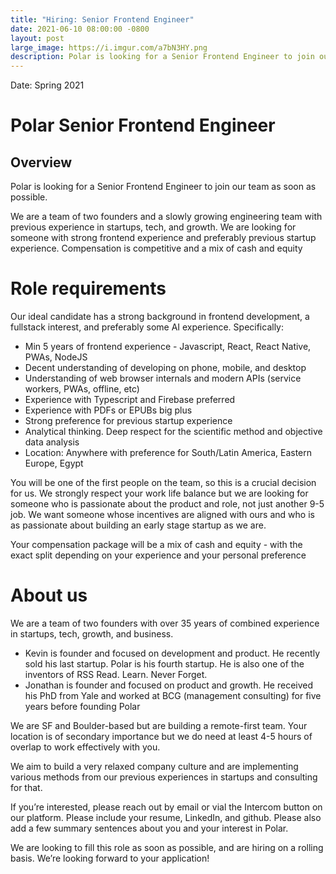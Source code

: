 ```yaml
---
title: "Hiring: Senior Frontend Engineer"
date: 2021-06-10 08:00:00 -0800
layout: post
large_image: https://i.imgur.com/a7bN3HY.png
description: Polar is looking for a Senior Frontend Engineer to join our team
---
```


Date: Spring 2021

# Polar Senior Frontend Engineer

## Overview

Polar is looking for a Senior Frontend Engineer to join our team as soon as possible.

We are a team of two founders and a slowly growing engineering team with
previous experience in startups, tech, and growth. We are looking for someone
with strong frontend experience and preferably previous startup experience.
Compensation is competitive and a mix of cash and equity

# Role requirements

Our ideal candidate has a strong background in frontend development, a fullstack interest, and
preferably some AI experience. Specifically:

- Min 5 years of frontend experience - Javascript, React, React Native, PWAs, NodeJS
- Decent understanding of developing on phone, mobile, and desktop
- Understanding of web browser internals and modern APIs (service workers, PWAs,
offline, etc)
- Experience with Typescript and Firebase preferred
- Experience with PDFs or EPUBs big plus
- Strong preference for previous startup experience
- Analytical thinking. Deep respect for the scientific method and objective data analysis
- Location: Anywhere with preference for South/Latin America, Eastern Europe, Egypt

You will be one of the first people on the team, so this is a crucial decision for us. We strongly respect your work life
balance but we are looking for someone who is passionate about the product and role, not just
another 9-5 job. We want someone whose incentives are aligned with ours and who is as
passionate about building an early stage startup as we are.

Your compensation package will be a mix of cash and equity - with the exact split depending on
your experience and your personal preference

# About us

We are a team of two founders with over 35 years of combined experience in startups, tech,
growth, and business.
- Kevin is founder and focused on development and product. He recently sold his last
startup. Polar is his fourth startup. He is also one of the inventors of RSS
Read. Learn. Never Forget.
- Jonathan is founder and focused on product and growth. He received his PhD from Yale
and worked at BCG (management consulting) for five years before founding Polar

We are SF and Boulder-based but are building a remote-first team. Your location is of
secondary importance but we do need at least 4-5 hours of overlap to work effectively with you.

We aim to build a very relaxed company culture and are implementing various methods from our
previous experiences in startups and consulting for that.

If you’re interested, please reach out by email or vial the Intercom button on our platform. Please include your resume,
LinkedIn, and github. Please also add a few summary sentences about you and your interest in
Polar.

We are looking to fill this role as soon as possible, and are hiring on a rolling basis. We’re
looking forward to your application!

